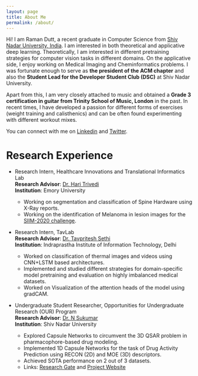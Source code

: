 ```yaml
---
layout: page
title: About Me
permalink: /about/
---
```

Hi! I am Raman Dutt, a recent graduate in Computer Science from [Shiv Nadar University, India](https://snu.edu.in/). I am interested in both theoretical and applicative deep learning. Theoretically, I am interested in different pretraining strategies for computer vision tasks in different domains. On the applicative side, I enjoy working on Medical Imaging and Cheminformatics problems. I was fortunate enough to serve as **the president of the ACM chapter** and also the **Student Lead for the Developer Student Club (DSC)** at Shiv Nadar University. 

Apart from this, I am very closely attached to music and obtained a **Grade 3 certification in guitar from Trinity School of Music, London** in the past. In recent times, I have developed a passion for different forms of exercises (weight training and calisthenics) and can be often found experimenting with different workout mixes. 

You can connect with me on [Linkedin](https://www.linkedin.com/in/raman-dutt-84a472126/) and [Twitter](https://twitter.com/RamanDutt4).

# Research Experience  

* Research Intern, Healthcare Innovations and Translational Informatics Lab  
**Research Advisor**: [Dr. Hari Trivedi](https://med.emory.edu/departments/radiology/profile/?u=HMTRIVE)  
**Institution**: Emory University
  * Working on segmentation and classification of Spine Hardware using X-Ray reports.
  * Working on the identification of Melanoma in lesion images for the [SIIM-2020 challenge](https://www.kaggle.com/c/siim-isic-melanoma-classification/overview).    
  
* Research Intern, TavLab  
**Research Advisor**: [Dr. Tavpritesh Sethi](https://www.iiitd.ac.in/tavpritesh)  
**Institution**: Indraprastha Institute of Information Technology, Delhi
  * Worked on classification of thermal images and videos using CNN+LSTM based architectures.
  * Implemented and studied different strategies for domain-specific model pretraining and evaluation on highly imbalanced medical datasets.
  * Worked on Visualization of the attention heads of the model using gradCAM.  

* Undergraduate Student Researcher, Opportunities for Undergraduate Research (OUR) Program  
**Research Advisor**: [Dr. N Sukumar](https://chemistry.snu.edu.in/people/faculty/n-sukumar)  
**Institution**: Shiv Nadar University
  * Explored Capsule Networks to circumvent the 3D QSAR problem in pharmacophore-based drug modeling.
  * Implemented 1D Capsule Networks for the task of Drug Activity Prediction using RECON (2D) and MOE (3D) descriptors. 
  * Achieved SOTA performance on 2 out of 3 datasets. 
  * Links: [Research Gate](https://bit.ly/2YpjvWS) and [Project Website](https://bit.ly/38w9f3K)
